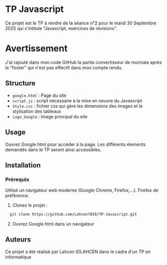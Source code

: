 
# TP Javascript

Ce projet est le TP à rendre de la séance n°2 pour le mardi 30 Septembre 2025 qui s'intitule "Javascript, exercices de révisions".

# Avertissement
J'ai rajouté dans mon code GitHub la partie convertisseur de monnaie après le "footer" qui n'est pas effectif dans mon compte rendu.
## Structure

- `google.html` : Page du site
- `script.js` : script nécessaire à la mise en oeuvre du Javascript
- `Style.css` : fichier css qui gère les dimensions des images et la stylisation des tableaux
- `Logo_Google` : image principal du site
## Usage

Ouvrez Google.html pour accéder à la page. Les différents élements demandés dans le TP seront ainsi accessibles.




## Installation

### Prérequis
Utilisé un navigateur web moderne (Google Chrome, Firefox,...). Firefox de préférence.

1. Clonez le projet : 
```bash
  git clone https://github.com/Lahcen7859/TP-Javascript.git
```
2. Ouvrez Google.html dans un navigateur
    
## Auteurs

Ce projet a été réalisé par Lahcen IDLAHCEN dans le cadre d'un TP en informatique

